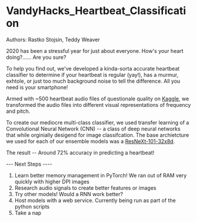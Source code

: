 # VandyHacks_Heartbeat_Classification

Authors: Rastko Stojsin, Teddy Weaver

2020 has been a stressful year for just about everyone. How's your heart doing?...... Are you sure?

To help you find out, we've developed a kinda-sorta accurate heartbeat classifier to determine if your heartbeat is regular (yay!), has a murmur, exhtole, or just too much background noise to tell the difference. All you need is your smartphone!

Armed with ~500 heartbeat audio files of questionale quality on [Kaggle](https://www.kaggle.com/kinguistics/heartbeat-sounds), we transformed the audio files into different visual representations of frequency and pitch.

To create our mediocre multi-class classifier, we used transfer learning of a Convolutional Neural Network (CNN) -- a class of deep neural networks that while orginially desigend for image classifcation. The base archietcture we used for each of our ensemble models was a [ResNeXt-101-32x8d](https://github.com/facebookresearch/ResNeXt).

The result -- Around 72% accuracy in predicting a heartbeat!


--- Next Steps ----

1. Learn better memory management in PyTorch! We ran out of RAM very quickly with higher DPI images
2. Research audio signals to create better features or images
3. Try other models! Would a RNN work better?
4. Host models with a web service. Currently being run as part of the python scripts
5. Take a nap
